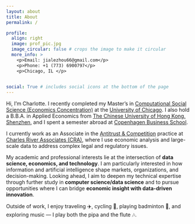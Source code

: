 ```yaml
---
layout: about
title: About
permalink: /

profile:
  align: right
  image: prof_pic.jpg
  image_circular: false # crops the image to make it circular
  more_info: >
    <p>Email: jialezhou66@gmail.com</p>
    <p>Phone: +1 (773) 6900797</p>
    <p>Chicago, IL </p>

    
social: True # includes social icons at the bottom of the page
---
```


Hi, I’m Charlotte. I recently completed my Master’s in [Computational Social Science (Economics Concentration)](https://economics.uchicago.edu/masters-programs/macss-economics) at the [University of Chicago](https://www.uchicago.edu/). I also hold a B.B.A. in Applied Economics from [The Chinese University of Hong Kong, Shenzhen](https://www.cuhk.edu.cn/en), and I spent a semester abroad at [Copenhagen Business School](https://www.cbs.dk/en).  

I currently work as an Associate in the [Antitrust & Competition](https://www.crai.com/services/antitrust-and-competition/) practice at [Charles River Associates (CRA)](https://www.crai.com/), where I use economic analysis and large-scale data to address complex legal and regulatory issues.  

My academic and professional interests lie at the intersection of **data science, economics, and technology**. I am particularly interested in how information and artificial intelligence shape markets, organizations, and decision-making. Looking ahead, I aim to deepen my technical expertise through further study in **computer science/data science** and to pursue opportunities where I can bridge **economic insight with data-driven innovation**.  

Outside of work, I enjoy traveling ✈️, cycling 🚴, playing badminton 🏸, and exploring music — I play both the pipa and the flute 🎶.  


